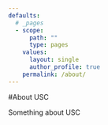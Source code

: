 ```yaml
---
defaults:
  # _pages
  - scope:
      path: ""
      type: pages
    values:
      layout: single
      author_profile: true
    permalink: /about/
---
```

#About USC

Something about USC
